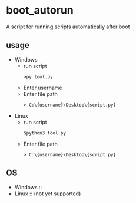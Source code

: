 # boot_autorun
A script for running scripts automatically after boot

## usage
   - Windows 
     - run script
       ```
       >py tool.py
       ```
     - Enter username 
     - Enter file path
       ```
       > C:\{username}\Desktop\{script.py}
       ```
   - Linux
     - run script
       ```
       $python3 tool.py
       ```
     - Enter file path
       ```
       > C:\{username}\Desktop\{script.py}
       ```

## OS
   - Windows ::
   - Linux :: (not yet supported)